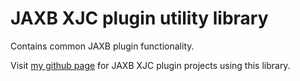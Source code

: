 # JAXB XJC plugin utility library

Contains common JAXB plugin functionality.

Visit [my github page](https://github.com/mklemm) for JAXB XJC plugin projects using this library.
